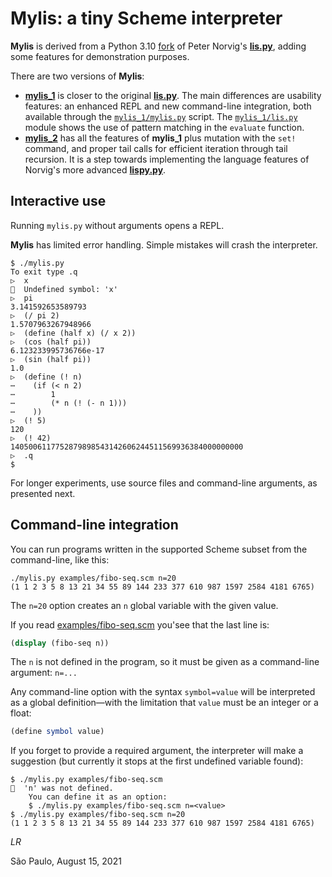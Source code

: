 # Mylis: a tiny Scheme interpreter

**Mylis** is derived from a Python 3.10
[fork](../original/py3.10/) of Peter Norvig's
[**lis.py**](https://norvig.com/lispy.html),
adding some features for demonstration purposes.

There are two versions of **Mylis**:

* [**mylis_1**](mylis_1/) is closer to the original [**lis.py**](https://norvig.com/lispy.html). The main differences are usability features: an enhanced REPL and new command-line integration, both available through the [`mylis_1/mylis.py`](mylis_1/mylis.py) script. The [`mylis_1/lis.py`](mylis_1/lis.py) module shows the use of pattern matching in the `evaluate` function.
* [**mylis_2**](mylis_2/) has all the features of **mylis_1** plus mutation with the `set!` command, and proper tail calls for efficient iteration through tail recursion. It is a step towards implementing the language features of Norvig's more advanced [**lispy.py**](https://norvig.com/lispy2.html).

## Interactive use

Running `mylis.py` without arguments opens a REPL.

**Mylis** has limited error handling.
Simple mistakes will crash the interpreter.

```
$ ./mylis.py
To exit type .q
▷  x
🚨  Undefined symbol: 'x'
▷  pi
3.141592653589793
▷  (/ pi 2)
1.5707963267948966
▷  (define (half x) (/ x 2))
▷  (cos (half pi))
6.123233995736766e-17
▷  (sin (half pi))
1.0
▷  (define (! n)
⋯    (if (< n 2)
⋯        1
⋯        (* n (! (- n 1)))
⋯    ))
▷  (! 5)
120
▷  (! 42)
1405006117752879898543142606244511569936384000000000
▷  .q
$
```

For longer experiments, use source files and
command-line arguments, as presented next.


## Command-line integration

You can run programs written in the supported Scheme subset from the
command-line, like this:

```
./mylis.py examples/fibo-seq.scm n=20
(1 1 2 3 5 8 13 21 34 55 89 144 233 377 610 987 1597 2584 4181 6765)

```

The `n=20` option creates an `n` global variable with the given value.

If you read [examples/fibo-seq.scm](examples/fibo-seq.scm)
you'see that the last line is:

```scheme
(display (fibo-seq n))
```

The `n` is not defined in the program,
so it must be given as a command-line argument: `n=...`

Any command-line option with the syntax `symbol=value`
will be interpreted as a global definition—with
the limitation that `value` must be an integer or a float:

```scheme
(define symbol value)
```

If you forget to provide a required argument,
the interpreter will make a suggestion
(but currently it stops at the first undefined variable found):

```
$ ./mylis.py examples/fibo-seq.scm
🚨  'n' was not defined.
    You can define it as an option:
    $ ./mylis.py examples/fibo-seq.scm n=<value>
$ ./mylis.py examples/fibo-seq.scm n=20
(1 1 2 3 5 8 13 21 34 55 89 144 233 377 610 987 1597 2584 4181 6765)

```

_LR_

São Paulo, August 15, 2021
